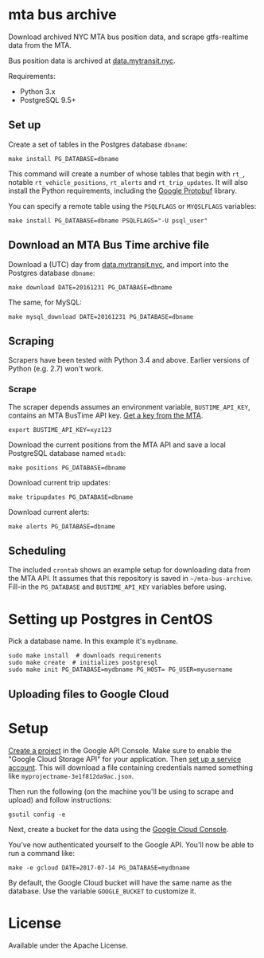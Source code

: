 # mta bus archive

Download archived NYC MTA bus position data, and scrape gtfs-realtime data from the MTA.

Bus position data is archived at [data.mytransit.nyc](http://data.mytransit.nyc).

Requirements:
* Python 3.x
* PostgreSQL 9.5+

## Set up

Create a set of tables in the Postgres database `dbname`:
```
make install PG_DATABASE=dbname
```

This command will create a number of whose tables that begin with `rt_`, notable `rt_vehicle_positions`, `rt_alerts` and `rt_trip_updates`. It will also install the Python requirements, including the [Google Protobuf](https://pypi.python.org/pypi/protobuf/3.3.0) library.

You can specify a remote table using the `PSQLFLAGS` or `MYQSLFLAGS` variables:
```
make install PG_DATABASE=dbname PSQLFLAGS="-U psql_user"
```

## Download an MTA Bus Time archive file

Download a (UTC) day from [data.mytransit.nyc](http://data.mytransit.nyc), and import into the Postgres database `dbname`:
```
make download DATE=20161231 PG_DATABASE=dbname
```

The same, for MySQL:
```
make mysql_download DATE=20161231 PG_DATABASE=dbname
```

## Scraping

Scrapers have been tested with Python 3.4 and above. Earlier versions of Python (e.g. 2.7) won't work.

### Scrape

The scraper depends assumes an environment variable, `BUSTIME_API_KEY`, contains an MTA BusTime API key. [Get a key from the MTA](http://bustime.mta.info/wiki/Developers/Index).

```
export BUSTIME_API_KEY=xyz123
```

Download the current positions from the MTA API and save a local PostgreSQL database named `mtadb`:
```
make positions PG_DATABASE=dbname
```

Download current trip updates:
```
make tripupdates PG_DATABASE=dbname
```

Download current alerts:
```
make alerts PG_DATABASE=dbname
```

## Scheduling

The included `crontab` shows an example setup for downloading data from the MTA API. It assumes that this repository is saved in `~/mta-bus-archive`. Fill-in the `PG_DATABASE` and `BUSTIME_API_KEY` variables before using.

# Setting up Postgres in CentOS

Pick a database name.  In this example it's `mydbname`.

```
sudo make install  # downloads requirements
sudo make create  # initializes postgresql
sudo make init PG_DATABASE=mydbname PG_HOST= PG_USER=myusername
```

## Uploading files to Google Cloud

# Setup

[Create a project](https://cloud.google.com/resource-manager/docs/creating-managing-projects) in the Google API Console. Make sure to enable the "Google Cloud Storage API" for your application. Then [set up a service account](https://cloud.google.com/storage/docs/authentication#generating-a-private-key). This will download a file containing credentials named something like `myprojectname-3e1f812da9ac.json`. 

Then run the following (on the machine you'll be using to scrape and upload) and follow instructions:
```
gsutil config -e
```

Next, create a bucket for the data using the [Google Cloud Console](https://console.cloud.google.com/storage/browser).

You've now authenticated yourself to the Google API. You'll now be able to run a command like:
```
make -e gcloud DATE=2017-07-14 PG_DATABASE=mydbname
```

By default, the Google Cloud bucket will have the same name as the database. Use the variable `GOOGLE_BUCKET` to customize it.

# License

Available under the Apache License.
